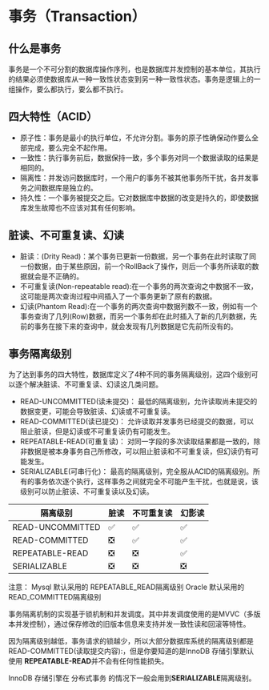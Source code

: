 # 事务（Transaction）

## 什么是事务
事务是一个不可分割的数据库操作序列，也是数据库并发控制的基本单位，其执行的结果必须使数据库从一种一致性状态变到另一种一致性状态。事务是逻辑上的一组操作，要么都执行，要么都不执行。

## 四大特性（ACID）
* 原子性：事务是最小的执行单位，不允许分割。事务的原子性确保动作要么全部完成，要么完全不起作用。
* 一致性：执行事务前后，数据保持一致，多个事务对同一个数据读取的结果是相同的。
* 隔离性：并发访问数据库时，一个用户的事务不被其他事务所干扰，各并发事务之间数据库是独立的。
* 持久性：一个事务被提交之后。它对数据库中数据的改变是持久的，即使数据库发生故障也不应该对其有任何影响。

## 脏读、不可重复读、幻读
* 脏读：(Drity Read)：某个事务已更新一份数据，另一个事务在此时读取了同一份数据，由于某些原因，前一个RollBack了操作，则后一个事务所读取的数据就会是不正确的。
* 不可重复读(Non-repeatable read):在一个事务的两次查询之中数据不一致，这可能是两次查询过程中间插入了一个事务更新了原有的数据。
* 幻读(Phantom Read):在一个事务的两次查询中数据列数不一致，例如有一个事务查询了几列(Row)数据，而另一个事务却在此时插入了新的几列数据，先前的事务在接下来的查询中，就会发现有几列数据是它先前所没有的。

## 事务隔离级别
为了达到事务的四大特性，数据库定义了4种不同的事务隔离级别，这四个级别可以逐个解决脏读、不可重复读、幻读这几类问题。

* READ-UNCOMMITTED(读未提交)： 最低的隔离级别，允许读取尚未提交的数据变更，可能会导致脏读、幻读或不可重复读。
* READ-COMMITTED(读已提交)： 允许读取并发事务已经提交的数据，可以阻止脏读，但是幻读或不可重复读仍有可能发生。
* REPEATABLE-READ(可重复读)： 对同一字段的多次读取结果都是一致的，除非数据是被本身事务自己所修改，可以阻止脏读和不可重复读，但幻读仍有可能发生。
* SERIALIZABLE(可串行化)： 最高的隔离级别，完全服从ACID的隔离级别。所有的事务依次逐个执行，这样事务之间就完全不可能产生干扰，也就是说，该级别可以防止脏读、不可重复读以及幻读。

隔离级别 | 脏读 | 不可重复读 | 幻影读
-- | -- | -- | -- |
READ-UNCOMMITTED | ✅ | ✅ | ✅
READ-COMMITTED | ❎ | ✅ | ✅
REPEATABLE-READ | ❎ | ❎ | ✅
SERIALIZABLE | ❎ | ❎ | ❎

注意：
Mysql 默认采用的 REPEATABLE_READ隔离级别 Oracle 默认采用的 READ_COMMITTED隔离级别

事务隔离机制的实现基于锁机制和并发调度。其中并发调度使用的是MVVC（多版本并发控制），通过保存修改的旧版本信息来支持并发一致性读和回滚等特性。

因为隔离级别越低，事务请求的锁越少，所以大部分数据库系统的隔离级别都是READ-COMMITTED(读取提交内容):，但是你要知道的是InnoDB 存储引擎默认使用 **REPEATABLE-READ**并不会有任何性能损失。

InnoDB 存储引擎在 分布式事务 的情况下一般会用到**SERIALIZABLE**隔离级别。